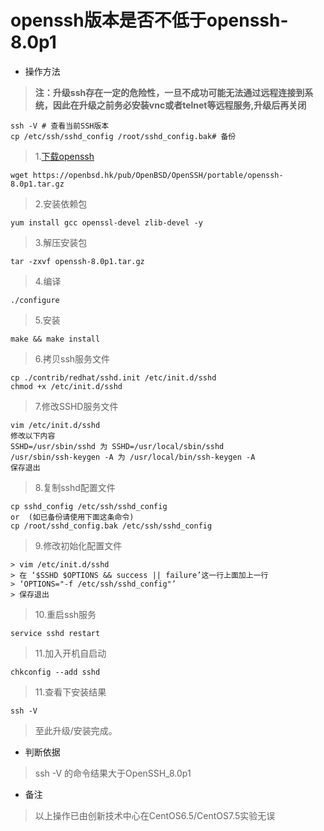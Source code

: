 # openssh版本是否不低于openssh-8.0p1

- 操作方法
> **注：升级ssh存在一定的危险性，一旦不成功可能无法通过远程连接到系统，因此在升级之前务必安装vnc或者telnet等远程服务,升级后再关闭**
>
```
ssh -V # 查看当前SSH版本
cp /etc/ssh/sshd_config /root/sshd_config.bak# 备份
```
> 1.[下载openssh](https://openbsd.hk/pub/OpenBSD/OpenSSH/portable/)
```
wget https://openbsd.hk/pub/OpenBSD/OpenSSH/portable/openssh-8.0p1.tar.gz
```
> 
> 2.安装依赖包
```
yum install gcc openssl-devel zlib-devel -y
```
> 3.解压安装包
```
tar -zxvf openssh-8.0p1.tar.gz
```
> 4.编译
```
./configure
```
> 5.安装
```
make && make install
```
> 6.拷贝ssh服务文件
```
cp ./contrib/redhat/sshd.init /etc/init.d/sshd
chmod +x /etc/init.d/sshd
```
> 7.修改SSHD服务文件
```
vim /etc/init.d/sshd
修改以下内容
SSHD=/usr/sbin/sshd 为 SSHD=/usr/local/sbin/sshd
/usr/sbin/ssh-keygen -A 为 /usr/local/bin/ssh-keygen -A 
保存退出
```
> 8.复制sshd配置文件
```
cp sshd_config /etc/ssh/sshd_config
or  (如已备份请使用下面这条命令)
cp /root/sshd_config.bak /etc/ssh/sshd_config
```
> 9.修改初始化配置文件
```
> vim /etc/init.d/sshd
> 在 ‘$SSHD $OPTIONS && success || failure’这一行上面加上一行
> ‘OPTIONS="-f /etc/ssh/sshd_config"’
> 保存退出
```
> 10.重启ssh服务
```
service sshd restart
```
> 11.加入开机自启动
```
chkconfig --add sshd
```
> 11.查看下安装结果
```
ssh -V
```
> 至此升级/安装完成。
- 判断依据
> ssh -V 的命令结果大于OpenSSH_8.0p1

- 备注
> 以上操作已由创新技术中心在CentOS6.5/CentOS7.5实验无误